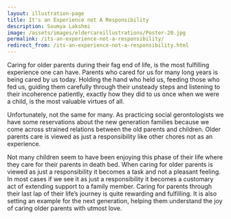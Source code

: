 ```yaml
---
layout: illustration-page
title: It's an Experience not A Responsibility
description: Soumya Lakshmi
image: /assets/images/eldercareillustrations/Poster-20.jpg
permalink: /its-an-experience-not-a-responsibility/
redirect_from: /its-an-experience-not-a-responsibility.html
---
```


Caring for older parents during their fag end of life, is the most fulfilling experience one can have. Parents who cared for us for many long years is being cared by us today. Holding the hand who held us, feeding those who fed us, guiding them carefully through their unsteady steps and listening to their incoherence patiently, exactly how they did to us once when we were a child, is the most valuable virtues of all.

Unfortunately, not the same for many. As practicing social gerontologists we have some reservations about the new generation families because we come across strained relations between the old parents and children. Older parents care is viewed as just a responsibility like other chores not as an experience.

Not many children seem to have been enjoying this phase of their life where they care for their parents in death bed. When caring for older parents is viewed as just a responsibility it becomes a task and not a pleasant feeling. In most cases if we see it as just a responsibility it becomes a customary act of extending support to a family member. Caring for parents through their last lap of their life’s journey is quite rewarding and fulfilling. It is also setting an example for the next generation, helping them understand the joy of caring older parents with utmost love.